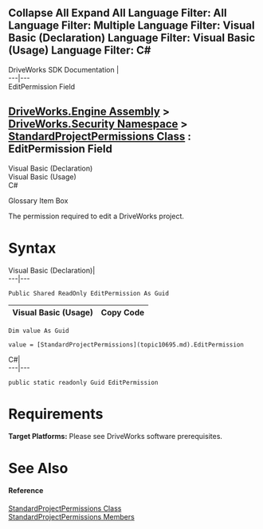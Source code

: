 Collapse All Expand All Language Filter: All  Language Filter: Multiple  Language Filter: Visual Basic (Declaration) Language Filter: Visual Basic (Usage) Language Filter: C#  
---  
DriveWorks SDK Documentation  |   
---|---  
EditPermission Field   
  
[DriveWorks.Engine Assembly](topic2156.md) > [DriveWorks.Security Namespace](topic10574.md) > [StandardProjectPermissions Class](topic10695.md) : EditPermission Field  
---  
  
Visual Basic (Declaration)    
Visual Basic (Usage)    
C# 

Glossary Item Box

The permission required to edit a DriveWorks project. 

# Syntax

Visual Basic (Declaration)|   
---|---  
      
    
    Public Shared ReadOnly EditPermission As Guid  
  
Visual Basic (Usage)| Copy Code  
---|---  
      
    
    Dim value As Guid
     
    value = [StandardProjectPermissions](topic10695.md).EditPermission  
  
C#|   
---|---  
      
    
    public static readonly Guid EditPermission  
  
# Requirements

**Target Platforms:** Please see DriveWorks software prerequisites.

# See Also

#### Reference

[StandardProjectPermissions Class](topic10695.md)   
[StandardProjectPermissions Members](topic10696.md)


